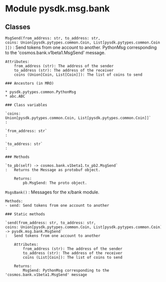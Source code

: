 Module pysdk.msg.bank
=====================

Classes
-------

`MsgSend(from_address: str, to_address: str, coins: Union[pysdk.pytypes.common.Coin, List[pysdk.pytypes.common.Coin]])`
:   Send tokens from one account to another. PythonMsg corresponding to the
    'cosmos.bank.v1beta1.MsgSend' message.

    Attributes:
        from_address (str): The address of the sender
        to_address (str): The address of the receiver
        coins (Union[Coin, List[Coin]]): The list of coins to send

    ### Ancestors (in MRO)

    * pysdk.pytypes.common.PythonMsg
    * abc.ABC

    ### Class variables

    `coins: Union[pysdk.pytypes.common.Coin, List[pysdk.pytypes.common.Coin]]`
    :

    `from_address: str`
    :

    `to_address: str`
    :

    ### Methods

    `to_pb(self) ‑> cosmos.bank.v1beta1.tx_pb2.MsgSend`
    :   Returns the Message as protobuf object.

        Returns:
            pb.MsgSend: The proto object.

`MsgsBank()`
:   Messages for the x/bank module.

    Methods:
    - send: Send tokens from one account to another

    ### Static methods

    `send(from_address: str, to_address: str, coins: Union[pysdk.pytypes.common.Coin, List[pysdk.pytypes.common.Coin]]) ‑> pysdk.msg.bank.MsgSend`
    :   Send tokens from one account to another

        Attributes:
            from_address (str): The address of the sender
            to_address (str): The address of the receiver
            coins (List[Coin]): The list of coins to send

        Returns:
            MsgSend: PythonMsg corresponding to the 'cosmos.bank.v1beta1.MsgSend' message
